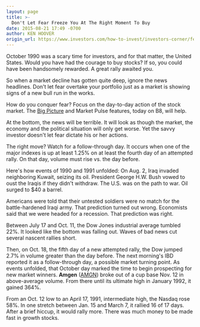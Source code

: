 ```yaml
---
layout: page
title: >-
  Don't Let Fear Freeze You At The Right Moment To Buy
date: 2015-08-21 17:49 -0700
author: KEN HOOVER
origin_url: https://www.investors.com/how-to-invest/investors-corner/fear-makes-investors-afraid-to-buy/
---
```


October 1990 was a scary time for investors, and for that matter, the United States. Would you have had the courage to buy stocks? If so, you could have been handsomely rewarded. A great rally awaited you.

So when a market decline has gotten quite deep, ignore the news headlines. Don't let fear overtake your portfolio just as a market is showing signs of a new bull run in the works.

How do you conquer fear? Focus on the day-to-day action of the stock market. The [Big Picture](http://news.investors.com/investing/big-picture.htm) and Market Pulse features, today on B8, will help.

At the bottom, the news will be terrible. It will look as though the market, the economy and the political situation will only get worse. Yet the savvy investor doesn't let fear dictate his or her actions.

The right move? Watch for a follow-through day. It occurs when one of the major indexes is up at least 1.25% on at least the fourth day of an attempted rally. On that day, volume must rise vs. the day before.

Here's how events of 1990 and 1991 unfolded: On Aug. 2, Iraq invaded neighboring Kuwait, seizing its oil. President George H.W. Bush vowed to oust the Iraqis if they didn't withdraw. The U.S. was on the path to war. Oil surged to \$40 a barrel.

Americans were told that their untested soldiers were no match for the battle-hardened Iraqi army. That prediction turned out wrong. Economists said that we were headed for a recession. That prediction was right.

Between July 17 and Oct. 11, the Dow Jones industrial average tumbled 22%. It looked like the bottom was falling out. Waves of bad news cut several nascent rallies short.

Then, on Oct. 18, the fifth day of a new attempted rally, the Dow jumped 2.7% in volume greater than the day before. The next morning's IBD reported it as a follow-through day, a possible market turning point. As events unfolded, that October day marked the time to begin prospecting for new market winners. **Amgen** ([AMGN](https://research.investors.com/quote.aspx?symbol=AMGN)) broke out of a cup base Nov. 12 in above-average volume. From there until its ultimate high in January 1992, it gained 364%.

From an Oct. 12 low to an April 17, 1991, intermediate high, the Nasdaq rose 58%. In one stretch between Jan. 15 and March 7, it rallied 16 of 17 days. After a brief hiccup, it would rally more. There was much money to be made fast in growth stocks.
